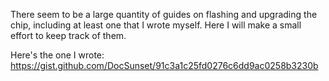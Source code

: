 There seem to be a large quantity of guides on flashing and upgrading the chip, including at least one
that I wrote myself. Here I will make a small effort to keep track of them.

Here's the one I wrote:
https://gist.github.com/DocSunset/91c3a1c25fd0276c6dd9ac0258b3230b
